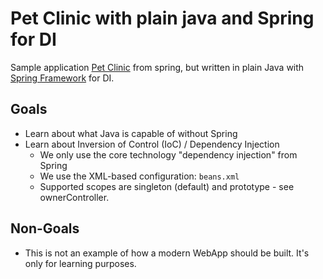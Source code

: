 # Pet Clinic with plain java and Spring for DI

Sample application [Pet Clinic](https://spring-petclinic.github.io/) from spring, but
written in plain Java with [Spring Framework](https://spring.io/projects/spring-framework) for DI.

## Goals

* Learn about what Java is capable of without Spring
* Learn about Inversion of Control (IoC) / Dependency Injection
  * We only use the core technology "dependency injection" from Spring
  * We use the XML-based configuration: `beans.xml`
  * Supported scopes are singleton (default) and prototype - see ownerController.

## Non-Goals

* This is not an example of how a modern WebApp should be built. It's only for learning purposes.
